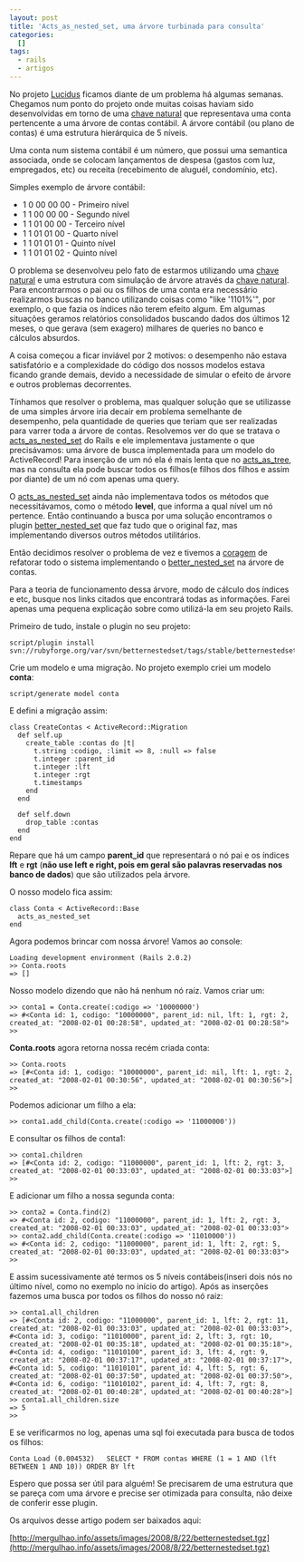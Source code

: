 ```yaml
--- 
layout: post
title: 'Acts_as_nested_set, uma árvore turbinada para consulta'
categories: 
  []
tags:
  - rails
  - artigos
---
```



No projeto [Lucidus][lucidus] ficamos diante de um problema há algumas semanas. Chegamos num ponto do projeto onde muitas coisas haviam sido desenvolvidas em torno de uma [chave natural][cn] que representava uma conta pertencente a uma árvore de contas contábil. A árvore contábil (ou plano de contas) é uma estrutura hierárquica de 5 níveis.

Uma conta num sistema contábil é um número, que possui uma semantica associada, onde se colocam lançamentos de despesa (gastos com luz, empregados, etc) ou receita (recebimento de aluguél, condomínio, etc).

Simples exemplo de árvore contábil:

 * 1 0 00 00 00 - Primeiro nível
 * 1 1 00 00 00 - Segundo nível
 * 1 1 01 00 00 - Terceiro nível
 * 1 1 01 01 00 - Quarto nível
 * 1 1 01 01 01 - Quinto nível
 * 1 1 01 01 02 - Quinto nível

O problema se desenvolveu pelo fato de estarmos utilizando uma [chave natural][cn] e uma estrutura com simulação de árvore através da [chave natural][cn]. Para encontrarmos o pai ou os filhos de uma conta era necessário realizarmos buscas no banco utilizando coisas como "like '1101%'", por exemplo, o que fazia os índices não terem efeito algum. Em algumas situações geramos relatórios consolidados buscando dados dos últimos 12 meses, o que gerava (sem exagero) milhares de queries no banco e cálculos absurdos.

A coisa começou a ficar inviável por 2 motivos: o desempenho não estava satisfatório e a complexidade do código dos nossos modelos estava ficando grande demais, devido a necessidade de simular o efeito de árvore e outros problemas decorrentes.

Tínhamos que resolver o problema, mas qualquer solução que se utilizasse de uma simples árvore iria decair em problema semelhante de desempenho, pela quantidade de queries que teriam que ser realizadas para varrer toda a árvore de contas. Resolvemos ver do que se tratava o [acts\_as\_nested\_set][nestedset] do Rails e ele implementava justamente o que precisávamos: uma árvore de busca implementada para um modelo do ActiveRecord! Para inserção de um nó ela é mais lenta que no [acts\_as\_tree][acts_as_tree], mas na consulta ela pode buscar todos os filhos(e filhos dos filhos e assim por diante) de um nó com apenas uma query.

O [acts\_as\_nested\_set][nestedset] ainda não implementava todos os métodos que necessitávamos, como o método __level__, que informa a qual nível um nó pertence. Então continuando a busca por uma solução encontramos o plugin [better\_nested\_set][betternestedset] que faz tudo que o original faz, mas implementando diversos outros métodos utilitários.

Então decidimos resolver o problema de vez e tivemos a [coragem][coragem] de refatorar todo o sistema implementando o [better\_nested\_set][betternestedset] na árvore de contas.

Para a teoria de funcionamento dessa árvore, modo de cálculo dos índices e etc, busque nos links citados que encontrará todas as informações. Farei apenas uma pequena explicação sobre como utilizá-la em seu projeto Rails.

Primeiro de tudo, instale o plugin no seu projeto:

    script/plugin install svn://rubyforge.org/var/svn/betternestedset/tags/stable/betternestedset

Crie um modelo e uma migração. No projeto exemplo criei um modelo __conta__:

    script/generate model conta

E defini a migração assim:

    class CreateContas < ActiveRecord::Migration 
      def self.up 
        create_table :contas do |t| 
          t.string :codigo, :limit => 8, :null => false 
          t.integer :parent_id 
          t.integer :lft 
          t.integer :rgt 
          t.timestamps 
        end 
      end 

      def self.down 
        drop_table :contas 
      end 
    end

Repare que há um campo __parent\_id__ que representará o nó pai e os índices __lft__ e __rgt__ (**não use left e right, pois em geral são palavras reservadas nos banco de dados**) que são utilizados pela árvore.

O nosso modelo fica assim:

    class Conta < ActiveRecord::Base
      acts_as_nested_set
    end

Agora podemos brincar com nossa árvore! Vamos ao console:

    Loading development environment (Rails 2.0.2) 
    >> Conta.roots 
    => []

Nosso modelo dizendo que não há nenhum nó raiz. Vamos criar um:

    >> conta1 = Conta.create(:codigo => '10000000') 
    => #<Conta id: 1, codigo: "10000000", parent_id: nil, lft: 1, rgt: 2, created_at: "2008-02-01 00:28:58", updated_at: "2008-02-01 00:28:58"> 
    >>

__Conta.roots__ agora retorna nossa recém criada conta:

    >> Conta.roots 
    => [#<Conta id: 1, codigo: "10000000", parent_id: nil, lft: 1, rgt: 2, created_at: "2008-02-01 00:30:56", updated_at: "2008-02-01 00:30:56">] 
    >>

Podemos adicionar um filho a ela:

    >> conta1.add_child(Conta.create(:codigo => '11000000'))

E consultar os filhos de conta1:

    >> conta1.children 
    => [#<Conta id: 2, codigo: "11000000", parent_id: 1, lft: 2, rgt: 3, created_at: "2008-02-01 00:33:03", updated_at: "2008-02-01 00:33:03">] 
    >>

E adicionar um filho a nossa segunda conta:

    >> conta2 = Conta.find(2) 
    => #<Conta id: 2, codigo: "11000000", parent_id: 1, lft: 2, rgt: 3, created_at: "2008-02-01 00:33:03", updated_at: "2008-02-01 00:33:03"> 
    >> conta2.add_child(Conta.create(:codigo => '11010000')) 
    => #<Conta id: 2, codigo: "11000000", parent_id: 1, lft: 2, rgt: 5, created_at: "2008-02-01 00:33:03", updated_at: "2008-02-01 00:33:03"> 
    >>

E assim sucessivamente até termos os 5 níveis contábeis(inseri dois nós no último nível, como no exemplo no início do artigo). Após as inserções fazemos uma busca por todos os filhos do nosso nó raiz:

    >> conta1.all_children 
    => [#<Conta id: 2, codigo: "11000000", parent_id: 1, lft: 2, rgt: 11, created_at: "2008-02-01 00:33:03", updated_at: "2008-02-01 00:33:03">, #<Conta id: 3, codigo: "11010000", parent_id: 2, lft: 3, rgt: 10, created_at: "2008-02-01 00:35:18", updated_at: "2008-02-01 00:35:18">, #<Conta id: 4, codigo: "11010100", parent_id: 3, lft: 4, rgt: 9, created_at: "2008-02-01 00:37:17", updated_at: "2008-02-01 00:37:17">, #<Conta id: 5, codigo: "11010101", parent_id: 4, lft: 5, rgt: 6, created_at: "2008-02-01 00:37:50", updated_at: "2008-02-01 00:37:50">, #<Conta id: 6, codigo: "11010102", parent_id: 4, lft: 7, rgt: 8, created_at: "2008-02-01 00:40:28", updated_at: "2008-02-01 00:40:28">] 
    >> conta1.all_children.size 
    => 5 
    >>

E se verificarmos no log, apenas uma sql foi executada para busca de todos os filhos:

    Conta Load (0.004532)   SELECT * FROM contas WHERE (1 = 1 AND (lft BETWEEN 1 AND 10)) ORDER BY lft

Espero que possa ser útil para alguém! Se precisarem de uma estrutura que se pareça com uma árvore e precise ser otimizada para consulta, não deixe de conferir esse plugin.

Os arquivos desse artigo podem ser baixados aqui: 

[http://mergulhao.info/assets/images/2008/8/22/betternestedset.tgz](http://mergulhao.info/assets/images/2008/8/22/betternestedset.tgz)

[lucidus]: http://www.rioonrails.com.br/speeches/projeto-lucidus
[cn]: http://en.wikipedia.org/wiki/Natural_key
[coragem]: http://www.improveit.com.br/xp/valores/coragem
[refatoracao]: http://www.improveit.com.br/xp/praticas/refatoracao
[nestedset]: http://api.rubyonrails.org/classes/ActiveRecord/Acts/NestedSet/ClassMethods.html
[acts_as_tree]: http://wiki.rubyonrails.org/rails/pages/ActsAsTree
[betternestedset]: http://opensource.symetrie.com/trac/better_nested_set/
